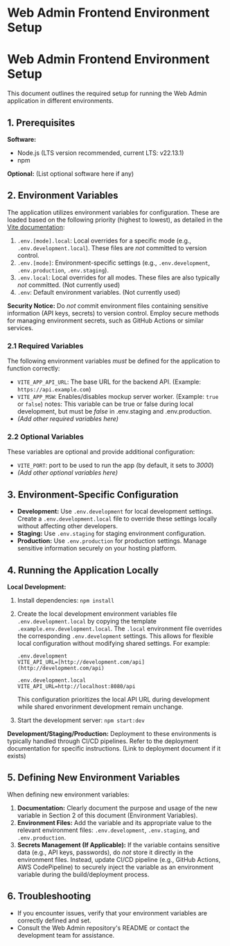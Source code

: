 # Web Admin Frontend Environment Setup

# Web Admin Frontend Environment Setup

This document outlines the required setup for running the Web Admin application in different environments.

## 1. Prerequisites

**Software:**

*   Node.js (LTS version recommended, current LTS: v22.13.1)
*   npm

**Optional:** (List optional software here if any)

## 2. Environment Variables

The application utilizes environment variables for configuration. These are loaded based on the following priority (highest to lowest), as detailed in the [Vite documentation](https://vite.dev/guide/env-and-mode):

1.  `.env.[mode].local`: Local overrides for a specific mode (e.g., `.env.development.local`). These files are *not* committed to version control.
2.  `.env.[mode]`: Environment-specific settings (e.g., `.env.development`, `.env.production`, `.env.staging`).
3.  `.env.local`: Local overrides for all modes.  These files are also typically *not* committed. (Not currently used)
4.  `.env`: Default environment variables. (Not currently used)

**Security Notice:**  Do *not* commit environment files containing sensitive information (API keys, secrets) to version control. Employ secure methods for managing environment secrets, such as GitHub Actions or similar services.

### 2.1 Required Variables

The following environment variables *must* be defined for the application to function correctly:

*   `VITE_APP_API_URL`: The base URL for the backend API. (Example: `https://api.example.com`)
*   `VITE_APP_MSW`: Enables/disables mockup server worker. (Example: `true` or `false`)
     notes: This variable can be true or false during local development, but must be *false* in .env.staging and .env.production.
*   *(Add other required variables here)*

### 2.2 Optional Variables

These variables are optional and provide additional configuration:

*   `VITE_PORT`: port to be used to run the app (by default, it sets to *3000*)
*   *(Add other optional variables here)*

## 3. Environment-Specific Configuration

*   **Development:** Use `.env.development` for local development settings. Create a `.env.development.local` file to override these settings locally without affecting other developers.
*   **Staging:** Use `.env.staging` for staging environment configuration.
*   **Production:** Use `.env.production` for production settings. Manage sensitive information securely on your hosting platform.

## 4. Running the Application Locally

**Local Development:**

1.  Install dependencies: `npm install`
2.  Create the local development environment variables file `.env.development.local` by copying the template `.example.env.development.local`.  The `.local` environment file overrides the corresponding `.env.development` settings.  This allows for flexible local configuration without modifying shared settings.  For example:

    ```
    .env.development
    VITE_API_URL=[http://development.com/api](http://development.com/api)

    .env.development.local
    VITE_API_URL=http://localhost:8080/api
    ```

    This configuration prioritizes the local API URL during development while shared envorinment development remain unchange.

3.  Start the development server: `npm start:dev`

**Development/Staging/Production:** Deployment to these environments is typically handled through CI/CD pipelines. Refer to the deployment documentation for specific instructions. (Link to deployment document if it exists)

## 5. Defining New Environment Variables
When defining new environment variables:

1.  **Documentation:** Clearly document the purpose and usage of the new variable in Section 2 of this document (Environment Variables).
2.  **Environment Files:** Add the variable and its appropriate value to the relevant environment files: `.env.development`, `.env.staging`, and `.env.production`.
3.  **Secrets Management (If Applicable):** If the variable contains sensitive data (e.g., API keys, passwords), do *not* store it directly in the environment files. Instead, update CI/CD pipeline (e.g., GitHub Actions, AWS CodePipeline) to securely inject the variable as an environment variable during the build/deployment process.

## 6. Troubleshooting

*   If you encounter issues, verify that your environment variables are correctly defined and set.
*   Consult the Web Admin repository's README or contact the development team for assistance.
